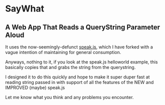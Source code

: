 # SayWhat
## A Web App That Reads a QueryString Parameter Aloud

It uses the now-seemingly-defunct [speak.js](https://github.com/kripken/speak.js), which I have forked with a vague intention of maintaining for general consumption.

Anyways, nothing to it, if you look at the speak.js helloworld example, this basically copies that and grabs the string from the querystring.

I designed it to do this quickly and hope to make it super duper fast at reading string passed in with support of all the features of the NEW and IMPROVED (maybe) speak.js

Let me know what you think and any problems you encounter.